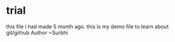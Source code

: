 # trial
this file i had made 5 month ago.
this is my demo file to learn about git/github
Author ~Surbhi
